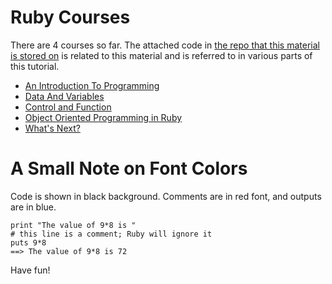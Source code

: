 # Ruby Courses

There are 4 courses so far. The attached code in [the repo that this material is stored on](https://github.com/siruguri/railsschool-catchup-ruby) is related to this material and is referred to in various parts of this tutorial.

* [An Introduction To Programming](introduction_to_programming.html)
* [Data And Variables](data_and_variables.html)
* [Control and Function](control_and_functions.html)
* [Object Oriented Programming in Ruby](object_oriented.html)
* [What's Next?](whats_in_level2.html)

# A Small Note on Font Colors

Code is shown in black background. Comments are in red font, and outputs are in blue.

    print "The value of 9*8 is "
    # this line is a comment; Ruby will ignore it
    puts 9*8
    ==> The value of 9*8 is 72

Have fun!
